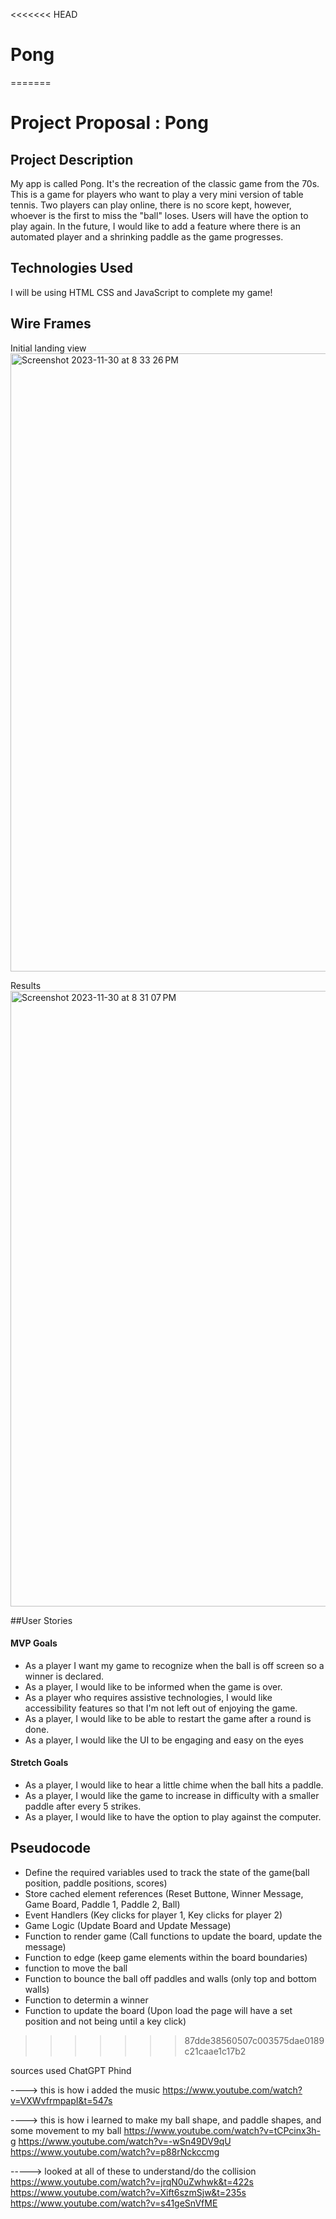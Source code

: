 <<<<<<< HEAD
# Pong
=======
# Project Proposal : Pong

## Project Description
My app is called Pong. It's the recreation of the classic game from the 70s. This is a game for players who want to play a very mini version of table tennis. Two players can play online, there is no score kept, however, whoever is the first to miss the "ball" loses. Users will have the option to play again. In the future, I would like to add a feature where there is an automated player and a shrinking paddle as the game progresses.

## Technologies Used
I will be using HTML CSS and JavaScript to complete my game!

## Wire Frames 
Initial landing view
<img width="989" alt="Screenshot 2023-11-30 at 8 33 26 PM" src="https://github.com/GlitterAngle/Pong/assets/138747127/3af39682-b966-4dfa-9694-d99650aef481">

Results 
<img width="985" alt="Screenshot 2023-11-30 at 8 31 07 PM" src="https://github.com/GlitterAngle/Pong/assets/138747127/44e71e32-991e-48cb-81da-5d120be217a2">

##User Stories

#### MVP Goals 

- As a player I want my game to recognize when the ball is off screen so a winner is declared.
- As a player, I would like to be informed when the game is over.
- As a player who requires assistive technologies, I would like accessibility features so that I'm not left out of enjoying the game.
- As a player, I would like to be able to restart the game after a round is done.
- As a player, I would like the UI to be engaging and easy on the eyes

#### Stretch Goals

- As a player, I would like to hear a little chime when the ball hits a paddle.
- As a player, I would like the game to increase in difficulty with a smaller paddle after every 5 strikes.
- As a player, I would like to have the option to play against the computer.

## Pseudocode 

- Define the required variables used to track the state of the game(ball position, paddle positions, scores)
- Store cached element references (Reset Buttone, Winner Message, Game Board, Paddle 1, Paddle 2, Ball)
- Event Handlers (Key clicks for player 1, Key clicks for player 2)
- Game Logic (Update Board and Update Message)
- Function to render game (Call functions to update the board, update the message)
- Function to edge (keep game elements within the board boundaries)
- function to move the ball
- Function to bounce the ball off paddles and walls (only top and bottom walls)
- Function to determin a winner 
- Function to update the board (Upon load the page will have a set position and not being until a key click)
 

>>>>>>> 87dde38560507c003575dae0189c21caae1c17b2

sources used 
ChatGPT
Phind

----> this is how i added the music 
https://www.youtube.com/watch?v=VXWvfrmpapI&t=547s

----> this is how i learned to make my ball shape, and paddle shapes, and some movement to my ball 
https://www.youtube.com/watch?v=tCPcinx3h-g
https://www.youtube.com/watch?v=-wSn49DV9qU
https://www.youtube.com/watch?v=p88rNckccmg


-----> looked at all of these to understand/do the collision 
https://www.youtube.com/watch?v=jrqN0uZwhwk&t=422s
https://www.youtube.com/watch?v=Xift6szmSjw&t=235s
https://www.youtube.com/watch?v=s41geSnVfME

